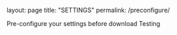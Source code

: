 layout: page
title: "SETTINGS"
permalink: /preconfigure/

Pre-configure your settings before download
Testing
